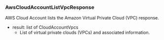 ### AwsCloudAccountListVpcResponse
AWS Cloud Account lists the Amazon Virtual Private Cloud (VPC) response.

- result: list of CloudAccountVpcs
  - List of virtual private clouds (VPCs) and associated information.
